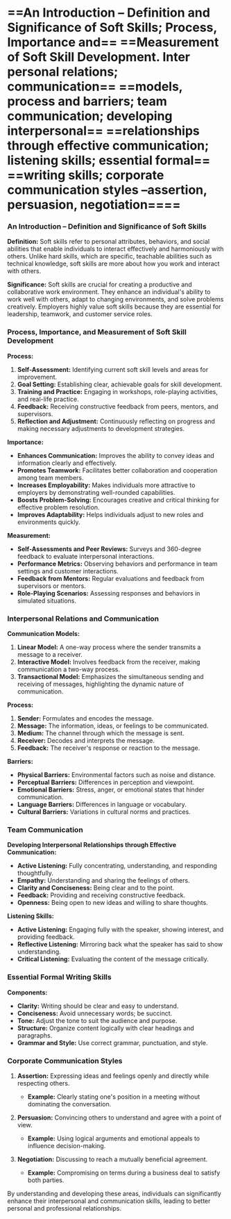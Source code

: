 ==An Introduction – Definition and Significance of Soft Skills; Process, Importance and==
==Measurement of Soft Skill Development. Inter personal relations; communication==
==models, process and barriers; team communication; developing interpersonal==
==relationships through effective communication; listening skills; essential formal==
==writing skills; corporate communication styles –assertion, persuasion, negotiation====
==


### An Introduction – Definition and Significance of Soft Skills

**Definition:**
Soft skills refer to personal attributes, behaviors, and social abilities that enable individuals to interact effectively and harmoniously with others. Unlike hard skills, which are specific, teachable abilities such as technical knowledge, soft skills are more about how you work and interact with others.

**Significance:**
Soft skills are crucial for creating a productive and collaborative work environment. They enhance an individual's ability to work well with others, adapt to changing environments, and solve problems creatively. Employers highly value soft skills because they are essential for leadership, teamwork, and customer service roles.

### Process, Importance, and Measurement of Soft Skill Development

**Process:**
1. **Self-Assessment:** Identifying current soft skill levels and areas for improvement.
2. **Goal Setting:** Establishing clear, achievable goals for skill development.
3. **Training and Practice:** Engaging in workshops, role-playing activities, and real-life practice.
4. **Feedback:** Receiving constructive feedback from peers, mentors, and supervisors.
5. **Reflection and Adjustment:** Continuously reflecting on progress and making necessary adjustments to development strategies.

**Importance:**
- **Enhances Communication:** Improves the ability to convey ideas and information clearly and effectively.
- **Promotes Teamwork:** Facilitates better collaboration and cooperation among team members.
- **Increases Employability:** Makes individuals more attractive to employers by demonstrating well-rounded capabilities.
- **Boosts Problem-Solving:** Encourages creative and critical thinking for effective problem resolution.
- **Improves Adaptability:** Helps individuals adjust to new roles and environments quickly.

**Measurement:**
- **Self-Assessments and Peer Reviews:** Surveys and 360-degree feedback to evaluate interpersonal interactions.
- **Performance Metrics:** Observing behaviors and performance in team settings and customer interactions.
- **Feedback from Mentors:** Regular evaluations and feedback from supervisors or mentors.
- **Role-Playing Scenarios:** Assessing responses and behaviors in simulated situations.

### Interpersonal Relations and Communication

**Communication Models:**
1. **Linear Model:** A one-way process where the sender transmits a message to a receiver.
2. **Interactive Model:** Involves feedback from the receiver, making communication a two-way process.
3. **Transactional Model:** Emphasizes the simultaneous sending and receiving of messages, highlighting the dynamic nature of communication.

**Process:**
1. **Sender:** Formulates and encodes the message.
2. **Message:** The information, ideas, or feelings to be communicated.
3. **Medium:** The channel through which the message is sent.
4. **Receiver:** Decodes and interprets the message.
5. **Feedback:** The receiver's response or reaction to the message.

**Barriers:**
- **Physical Barriers:** Environmental factors such as noise and distance.
- **Perceptual Barriers:** Differences in perception and viewpoint.
- **Emotional Barriers:** Stress, anger, or emotional states that hinder communication.
- **Language Barriers:** Differences in language or vocabulary.
- **Cultural Barriers:** Variations in cultural norms and practices.

### Team Communication

**Developing Interpersonal Relationships through Effective Communication:**
- **Active Listening:** Fully concentrating, understanding, and responding thoughtfully.
- **Empathy:** Understanding and sharing the feelings of others.
- **Clarity and Conciseness:** Being clear and to the point.
- **Feedback:** Providing and receiving constructive feedback.
- **Openness:** Being open to new ideas and willing to share thoughts.

**Listening Skills:**
- **Active Listening:** Engaging fully with the speaker, showing interest, and providing feedback.
- **Reflective Listening:** Mirroring back what the speaker has said to show understanding.
- **Critical Listening:** Evaluating the content of the message critically.

### Essential Formal Writing Skills

**Components:**
- **Clarity:** Writing should be clear and easy to understand.
- **Conciseness:** Avoid unnecessary words; be succinct.
- **Tone:** Adjust the tone to suit the audience and purpose.
- **Structure:** Organize content logically with clear headings and paragraphs.
- **Grammar and Style:** Use correct grammar, punctuation, and style.

### Corporate Communication Styles

1. **Assertion:** Expressing ideas and feelings openly and directly while respecting others.
   - **Example:** Clearly stating one's position in a meeting without dominating the conversation.

2. **Persuasion:** Convincing others to understand and agree with a point of view.
   - **Example:** Using logical arguments and emotional appeals to influence decision-making.

3. **Negotiation:** Discussing to reach a mutually beneficial agreement.
   - **Example:** Compromising on terms during a business deal to satisfy both parties.

By understanding and developing these areas, individuals can significantly enhance their interpersonal and communication skills, leading to better personal and professional relationships.